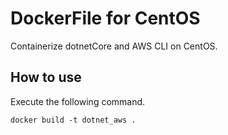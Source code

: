 # DockerFile for CentOS

Containerize dotnetCore and AWS CLI on CentOS.

## How to use
Execute the following command.

```
docker build -t dotnet_aws .
```
